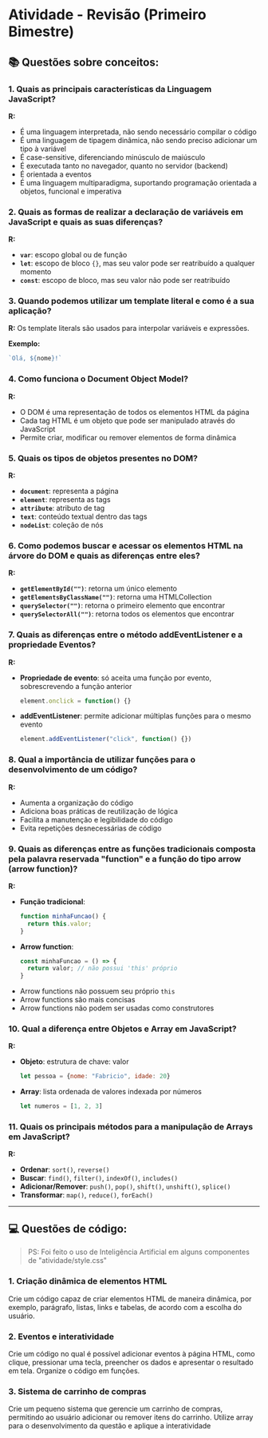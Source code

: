 # Atividade - Revisão (Primeiro Bimestre)

## 📚 Questões sobre conceitos:

### 1. Quais as principais características da Linguagem JavaScript?

**R:** 
- É uma linguagem interpretada, não sendo necessário compilar o código
- É uma linguagem de tipagem dinâmica, não sendo preciso adicionar um tipo à variável
- É case-sensitive, diferenciando minúsculo de maiúsculo
- É executada tanto no navegador, quanto no servidor (backend)
- É orientada a eventos
- É uma linguagem multiparadigma, suportando programação orientada a objetos, funcional e imperativa

### 2. Quais as formas de realizar a declaração de variáveis em JavaScript e quais as suas diferenças?

**R:**
- **`var`**: escopo global ou de função
- **`let`**: escopo de bloco `{}`, mas seu valor pode ser reatribuído a qualquer momento
- **`const`**: escopo de bloco, mas seu valor não pode ser reatribuído

### 3. Quando podemos utilizar um template literal e como é a sua aplicação?

**R:** Os template literals são usados para interpolar variáveis e expressões.

**Exemplo:** 
```javascript
`Olá, ${nome}!`
```

### 4. Como funciona o Document Object Model?

**R:**
- O DOM é uma representação de todos os elementos HTML da página
- Cada tag HTML é um objeto que pode ser manipulado através do JavaScript
- Permite criar, modificar ou remover elementos de forma dinâmica

### 5. Quais os tipos de objetos presentes no DOM?

**R:**
- **`document`**: representa a página
- **`element`**: representa as tags
- **`attribute`**: atributo de tag
- **`text`**: conteúdo textual dentro das tags
- **`nodeList`**: coleção de nós

### 6. Como podemos buscar e acessar os elementos HTML na árvore do DOM e quais as diferenças entre eles?

**R:**
- **`getElementById("")`**: retorna um único elemento
- **`getElementsByClassName("")`**: retorna uma HTMLCollection
- **`querySelector("")`**: retorna o primeiro elemento que encontrar
- **`querySelectorAll("")`**: retorna todos os elementos que encontrar

### 7. Quais as diferenças entre o método addEventListener e a propriedade Eventos?

**R:**
- **Propriedade de evento**: só aceita uma função por evento, sobrescrevendo a função anterior
  ```javascript
  element.onclick = function() {}
  ```
- **addEventListener**: permite adicionar múltiplas funções para o mesmo evento
  ```javascript
  element.addEventListener("click", function() {})
  ```

### 8. Qual a importância de utilizar funções para o desenvolvimento de um código?

**R:**
- Aumenta a organização do código
- Adiciona boas práticas de reutilização de lógica
- Facilita a manutenção e legibilidade do código
- Evita repetições desnecessárias de código

### 9. Quais as diferenças entre as funções tradicionais composta pela palavra reservada "function" e a função do tipo arrow (arrow function)?

**R:**
- **Função tradicional**:
  ```javascript
  function minhaFuncao() {
    return this.valor;
  }
  ```
- **Arrow function**:
  ```javascript
  const minhaFuncao = () => {
    return valor; // não possui 'this' próprio
  }
  ```
- Arrow functions não possuem seu próprio `this`
- Arrow functions são mais concisas
- Arrow functions não podem ser usadas como construtores

### 10. Qual a diferença entre Objetos e Array em JavaScript?

**R:**
- **Objeto**: estrutura de chave: valor
  ```javascript
  let pessoa = {nome: "Fabricio", idade: 20}
  ```
- **Array**: lista ordenada de valores indexada por números
  ```javascript
  let numeros = [1, 2, 3]
  ```

### 11. Quais os principais métodos para a manipulação de Arrays em JavaScript?

**R:**
- **Ordenar**: `sort()`, `reverse()`
- **Buscar**: `find()`, `filter()`, `indexOf()`, `includes()`
- **Adicionar/Remover**: `push()`, `pop()`, `shift()`, `unshift()`, `splice()`
- **Transformar**: `map()`, `reduce()`, `forEach()`

---

## 💻 Questões de código:
> PS: Foi feito o uso de Inteligência Artificial em alguns componentes de "atividade/style.css"

### 1. Criação dinâmica de elementos HTML
Crie um código capaz de criar elementos HTML de maneira dinâmica, por exemplo, parágrafo, listas, links e tabelas, de acordo com a escolha do usuário.

### 2. Eventos e interatividade
Crie um código no qual é possível adicionar eventos à página HTML, como clique, pressionar uma tecla, preencher os dados e apresentar o resultado em tela. Organize o código em funções.

### 3. Sistema de carrinho de compras
Crie um pequeno sistema que gerencie um carrinho de compras, permitindo ao usuário adicionar ou remover itens do carrinho. Utilize array para o desenvolvimento da questão e aplique a interatividade